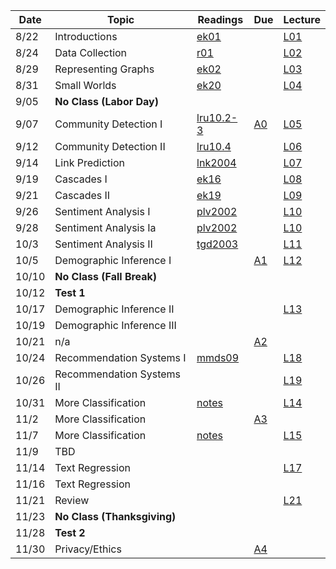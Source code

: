 

| Date  | Topic                      | Readings                      | Due           | Lecture      |
| ----- |----------------------------|-------------------------------|---------------|--------------|
| 8/22  | Introductions              |  [ek01](read/ek-01.pdf)       |               |[L01](lec/l01)|
| 8/24  | Data Collection            |  [r01](read/r-01.pdf)         |               |[L02](lec/l02)|
| 8/29  | Representing Graphs        |  [ek02](read/ek-02.pdf)       |               |[L03](lec/l03)|
| 8/31  | Small Worlds               |  [ek20](read/ek-20.pdf)       |               |[L04](lec/l04)|
| 9/05  | **No Class (Labor Day)**   |                               |               |              |  
| 9/07  | Community Detection I      |  [lru10.2-3](read/lru-10.pdf) | [A0](https://github.com/iit-cs579/assignments/tree/master/a0)  |[L05](lec/l05)|
| 9/12  | Community Detection II     |  [lru10.4](read/lru-10.pdf)   |               |[L06](lec/l06)|
| 9/14  | Link Prediction            |  [lnk2004](read/lnk2004.pdf)  |               |[L07](lec/l07)|
| 9/19  | Cascades I                 |  [ek16](read/ek-16.pdf)       |               |[L08](lec/l08)|
| 9/21  | Cascades II                |  [ek19](read/ek-19.pdf)       |               |[L09](lec/l09)|
| 9/26  | Sentiment Analysis I       |  [plv2002](read/plv2002.pdf)  |               |[L10](lec/l10)|
| 9/28  | Sentiment Analysis Ia      |  [plv2002](read/plv2002.pdf)  |               |[L10](lec/l10)|
| 10/3  | Sentiment Analysis II      |  [tgd2003](read/tgd2003.pdf)  |               |[L11](lec/l11)|
| 10/5  | Demographic Inference I    |                               | [A1](https://github.com/iit-cs579/assignments/tree/master/a1)                |[L12](lec/l12)|
| 10/10 | **No Class (Fall Break)**  |                               |               |              |
| 10/12 | **Test 1**                 |                               |               |              |
| 10/17 | Demographic Inference II   |                               |               |[L13](lec/l13)|
| 10/19 | Demographic Inference III  |                               |               |              |
| 10/21 | n/a                        |                               | [A2](https://github.com/iit-cs579/assignments/tree/master/a2) | |
| 10/24 | Recommendation Systems I   |[mmds09](http://infolab.stanford.edu/~ullman/mmds/ch9.pdf) |               |[L18](lec/l18/) |
| 10/26 | Recommendation Systems II  |                               |               |[L19](lec/l19)|
| 10/31 | More Classification        | [notes](/lec/l14/gd.pdf)      |               |[L14](lec/l14)|
| 11/2  | More Classification        |                               | [A3](https://github.com/iit-cs579/assignments/tree/master/a3) | |
| 11/7  | More Classification        | [notes](/lec/l14/logistic.pdf)|               |[L15](lec/l15)|
| 11/9  | TBD                        |                               |               |          | 
| 11/14 | Text Regression            |                               |               |[L17](lec/l17)|
| 11/16 | Text Regression            |                               |               |              |
| 11/21 | Review             |                               |               | [L21](lec/l21)|
| 11/23 | **No Class (Thanksgiving)**|                               |               |          |
| 11/28 | **Test 2**                    |                               | | |
| 11/30 |     Privacy/Ethics              |                               |       [A4](https://github.com/iit-cs579/assignments/tree/master/a4)        |          |
